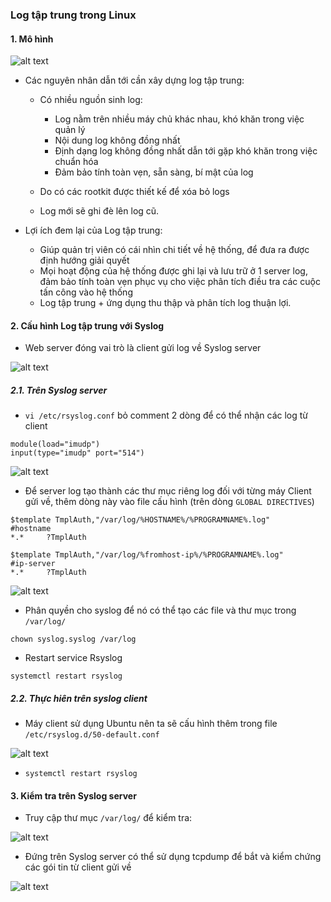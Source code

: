 ### Log tập trung trong Linux

#### 1. Mô hình

![alt text](/Công%20nghệ%20Log/imgs/image6.png)

- Các nguyên nhân dẫn tới cần xây dựng log tập trung: 
    - Có nhiều nguồn sinh log:
        - Log nằm trên nhiều máy chủ khác nhau, khó khăn trong việc quản lý
        - Nội dung log không đồng nhất
        - Định dạng log không đồng nhất dẫn tới gặp khó khăn trong việc chuẩn hóa
        - Đảm bảo tính toàn vẹn, sẵn sàng, bí mật của log

    - Do có các rootkit được thiết kế để xóa bỏ logs
    - Log mới sẽ ghi đè lên log cũ.

- Lợi ích đem lại của Log tập trung:
    -   Giúp quản trị viên có cái nhìn chi tiết về hệ thống, để đưa ra được định hướng giải quyết
    - Mọi hoạt động của hệ thống được ghi lại và lưu trữ ở 1 server log, đảm bảo tính toàn vẹn phục vụ cho việc phân tích điều tra các cuộc tấn công vào hệ thống
    - Log tập trung + ứng dụng thu thập và phân tích log thuận lợi.

#### 2. Cấu hình Log tập trung với Syslog 

- Web server đóng vai trò là client gửi log về Syslog server

![alt text](/Công%20nghệ%20Log/imgs/image-7.png)

##### 2.1. Trên Syslog server

- `vi /etc/rsyslog.conf` bỏ comment 2 dòng để có thể nhận các log từ client

```
module(load="imudp")
input(type="imudp" port="514")
```

![alt text](/Công%20nghệ%20Log/imgs/image8.png)

- Để server log tạo thành các thư mục riêng log đối với từng máy Client gửi về, thêm dòng này vào file cấu hình (trên dòng `GLOBAL DIRECTIVES`)

```
$template TmplAuth,"/var/log/%HOSTNAME%/%PROGRAMNAME%.log"          #hostname
*.*     ?TmplAuth

$template TmplAuth,"/var/log/%fromhost-ip%/%PROGRAMNAME%.log"       #ip-server
*.*     ?TmplAuth
```

![alt text](/Công%20nghệ%20Log/imgs/image-9.png)

- Phân quyền cho syslog để nó có thể tạo các file và thư mục trong `/var/log/`

```
chown syslog.syslog /var/log
```

- Restart service Rsyslog

```
systemctl restart rsyslog
```

##### 2.2. Thực hiên trên syslog client 

- Máy client sử dụng Ubuntu nên ta sẽ cấu hình thêm trong file `/etc/rsyslog.d/50-default.conf`

![alt text](/Công%20nghệ%20Log/imgs/image-10.png)

- `systemctl restart rsyslog`

#### 3. Kiểm tra trên Syslog server

- Truy cập thư mục `/var/log/` để kiểm tra:

![alt text](/Công%20nghệ%20Log/imgs/image-11.png)

- Đứng trên Syslog server có thể sử dụng tcpdump để bắt và kiểm chứng các gói tin từ client gửi về

![alt text](/Công%20nghệ%20Log/imgs/image-12.png)




